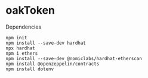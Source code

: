 # oakToken

Dependencies

```shell
npm init
npm install --save-dev hardhat
npx hardhat
npm i ethers
npm install --save-dev @nomiclabs/hardhat-etherscan
npm install @openzeppelin/contracts
npm install dotenv

```
